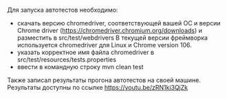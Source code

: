 Для запуска автотестов необходимо:
- скачать версию chromedriver, соответствующей вашей ОС и версии Chrome driver (https://chromedriver.chromium.org/downloads) и разместить в src/test/webdrivers
В текущей версии фреймворка используется chromedriver для Linux и Chrome version 106.
- указать корректное имя файла chromedriver в src/test/resources/tests.properties
- ввести в командную строку mvn clean test

Также записал результаты прогона автотестов на своей машине.
Результаты доступны по ссылке https://youtu.be/zRN1ki3QjZk